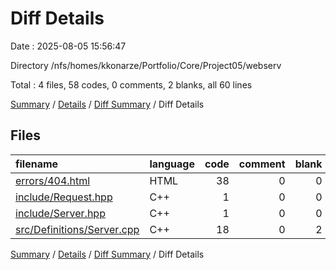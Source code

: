 # Diff Details

Date : 2025-08-05 15:56:47

Directory /nfs/homes/kkonarze/Portfolio/Core/Project05/webserv

Total : 4 files,  58 codes, 0 comments, 2 blanks, all 60 lines

[Summary](results.md) / [Details](details.md) / [Diff Summary](diff.md) / Diff Details

## Files
| filename | language | code | comment | blank | total |
| :--- | :--- | ---: | ---: | ---: | ---: |
| [errors/404.html](/errors/404.html) | HTML | 38 | 0 | 0 | 38 |
| [include/Request.hpp](/include/Request.hpp) | C++ | 1 | 0 | 0 | 1 |
| [include/Server.hpp](/include/Server.hpp) | C++ | 1 | 0 | 0 | 1 |
| [src/Definitions/Server.cpp](/src/Definitions/Server.cpp) | C++ | 18 | 0 | 2 | 20 |

[Summary](results.md) / [Details](details.md) / [Diff Summary](diff.md) / Diff Details